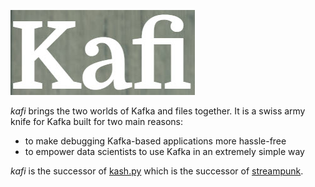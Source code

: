 ![kafi logo](pics/kafi.jpg)

*kafi* brings the two worlds of Kafka and files together. It is a swiss army knife for Kafka built for two main reasons:
* to make debugging Kafka-based applications more hassle-free
* to empower data scientists to use Kafka in an extremely simple way

*kafi* is the successor of [kash.py](https://github.com/xdgrulez/kash.py) which is the successor of [streampunk](https://github.com/xdgrulez/streampunk).
